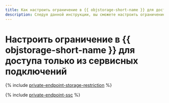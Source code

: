 ```yaml
---
title: Как настроить ограничение в {{ objstorage-short-name }} для доступа только из сервисных подключений {{ vpc-full-name }}
description: Следуя данной инструкции, вы сможете настроить ограничение в {{ objstorage-short-name }} для доступа только из сервисных подключений.
---
```


# Настроить ограничение в {{ objstorage-short-name }} для доступа только из сервисных подключений

{% include [private-endpoint-storage-restriction](../../_includes/storage/private-endpoint-storage-restriction.md) %}

{% include [private-endpoint-ssc](../../_includes/storage/private-endpoint-ssc.md) %}